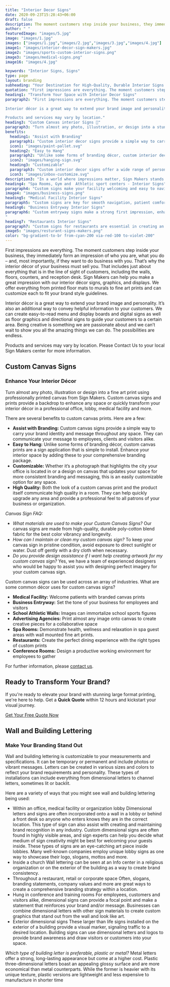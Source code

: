 ```yaml
---
title: "Interior Decor Signs"
date: 2020-09-23T15:28:43+06:00
draft: false
description: The moment customers step inside your business, they immediately have an impression of who you are, what you do – and, most of all, if they want to do business with you.
author: " "
featuredImage: "images/5.jpg"
image: "images/1.jpg"
images: ["images/1.jpg","images/2.jpg","images/3.jpg","images/4.jpg"]
image1: "images/interior-decor-sign-makers.jpg"
image2: "images/sports-custom-interior-signs.png"
image3: "images/medical-signs.png"
image16: "images/4.jpg"

keywords: "Interior Signs, Signs"
type: page
layout: branding
subheading: "Your Destination for High-Quality, Durable Interior Signs with Sign Makers 💅"
quotation: "First impressions are everything. The moment customers step inside your business, they immediately form an impression of who you are, what you do – and, most importantly, if they want to do business with you. That’s why the interior décor of your business must sell you."
heading1: "Transform Your Space with Interior Decor Signs"
paragraph2: "First impressions are everything. The moment customers step inside your business, they immediately form an impression of who you are, what you do – and, most importantly, if they want to do business with you. That’s why the interior décor of your business must sell you. That includes just about everything that is in the line of sight of customers, including the walls, floors, counters, and reception desk. Sign Makers can help you make a great impression with our interior décor signs, graphics, and displays. We offer everything from printed floor mats to murals to fine art prints and can customize each to fit your brand style guidelines.

Interior décor is a great way to extend your brand image and personality. It’s also an additional way to convey helpful information to your customers. We can create easy-to-read menu and display boards and digital signs as well as floor graphics and directional signs to guide your customers to a certain area. Being creative is something we are passionate about and we can’t wait to show you all the amazing things we can do. The possibilities are endless.

Products and services may vary by location."
heading3: "Custom Canvas interior Signs 🎨"
paragraph3: "Turn almost any photo, illustration, or design into a stunning custom interior decor sign using professionally printed canvas from Sign Makers. These signs provide a backdrop that enhances any space or quickly transforms your interior décor in professional offices, lobbies, medical facilities, and more. There are several benefits to custom interior decor signs. Here are a few:"
benefits:
  heading1: "Assist with Branding"
  paragraph1: "Custom interior decor signs provide a simple way to carry your brand identity and message throughout any space. They can communicate your message to employees, clients, and visitors alike."
  icon1: "images/paint-pallet.svg"
  heading2: "Easy to Hang"
  paragraph2: "Unlike some forms of branding décor, custom interior decor signs are a sign application that is simple to install. Enhance your interior space by adding these to your comprehensive branding package."
  icon2: "images/hanging-sign.svg"
  heading3: "Customizable"
  paragraph3: "Custom interior decor signs offer a wide range of personalization options to fit your brand’s unique style. Whether it’s adjusting colors, sizes, or designs, you can tailor each sign to perfectly match your branding needs and create a cohesive look throughout your space."
  icon3: "images/inbox-customize.svg"
description3: "In a world where impressions matter, Sign Makers stands as your dedicated ally, shaping a brand identity that resonates with your audience. Let us be the brushstrokes that paint your business narrative across the canvas of consumer consciousness."
heading4: "Spa Rooms, Gym and  Athletic sport centers - Interior Signs"
paragraph4: "Custom signs make your facility welcoming and easy to navigate, improving user experience and safety. They guide clients to specific rooms, equipment, or services, reducing confusion and enhancing comfort. For your business, these signs boost your brand, create a cohesive look, and share important information like safety rules and class times, keeping users informed and safe. Investing in custom signs shows professionalism and care, encouraging clients to return."
image4: "images/business-signs.png"
heading5: "Medical Facility Interior Signs"
paragraph5: "Custom signs are key for smooth navigation, patient comfort, and safety. They reduce stress by providing clear directions, preventing patients from getting lost or missing appointments. These signs improve efficiency for your facility by easing patient flow and reducing staff interruptions. Well-designed signs also strengthen your brand and build trust with patients, creating a safe and efficient environment that boosts satisfaction."
heading6: "Business Entryway Interior Signs"
paragraph6: "Custom entryway signs make a strong first impression, enhance brand visibility, and guide customers effectively. They capture attention, showcase your brand, and set the tone for visitors. These signs also provide key info like operating hours and promotions, making it easier for customers to engage. A well-designed sign at your entrance invites customers in and can help drive more business.
"
heading7: "Restaurants Interior Signs"
paragraph7: "Custom signs for restaurants are essential in creating an inviting atmosphere, attracting diners, and enhancing the overall dining experience. These signs can capture the attention of passersby, drawing them in with visually appealing designs that reflect the restaurant's unique style and cuisine. By providing clear and attractive signage, restaurants can stand out in a crowded market, making it easier for potential customers to choose their establishment over competitors. For your business, custom restaurant signs can significantly boost brand recognition, promote special offers, and communicate important information such as menu highlights, hours of operation, and safety measures.Additionally, well-placed signs can improve the flow of customers within the restaurant, guiding them to seating areas, restrooms, and exits, thereby enhancing the overall efficiency and ambiance. Investing in custom signs is crucial because they not only help in creating a memorable first impression but also contribute to building a strong brand identity, encouraging repeat visits, and ultimately driving increased revenue."
image5: "images/resturant-signs-makers.png"
color: "bg-gradient-to-br from-cyan-200 via-red-100 to-violet-200"
---
```


First impressions are everything. The moment customers step inside your business, they immediately form an impression of who you are, what you do – and, most importantly, if they want to do business with you. That’s why the interior décor of your business must sell you. That includes just about everything that is in the line of sight of customers, including the walls, floors, counters, and reception desk. Sign Makers can help you make a great impression with our interior décor signs, graphics, and displays. We offer everything from printed floor mats to murals to fine art prints and can customize each to fit your brand style guidelines.

Interior décor is a great way to extend your brand image and personality. It’s also an additional way to convey helpful information to your customers. We can create easy-to-read menu and display boards and digital signs as well as floor graphics and directional signs to guide your customers to a certain area. Being creative is something we are passionate about and we can’t wait to show you all the amazing things we can do. The possibilities are endless.

Products and services may vary by location. Please Contact Us to your local Sign Makers center for more information.

## Custom Canvas Signs
### Enhance Your Interior Décor

Turn almost any photo, illustration or design into a fine art print using professionally printed canvas from Sign Makers. Custom canvas signs and prints provide a backdrop to enhance any space or quickly transform your interior décor in a professional office, lobby, medical facility and more.

There are several benefits to custom canvas prints. Here are a few:
- **Assist with Branding:** Custom canvas signs provide a simple way to carry your brand identity and message throughout any space. They can communicate your message to employees, clients and visitors alike.
- **Easy to Hang:** Unlike some forms of branding décor, custom canvas prints are a sign application that is simple to install. Enhance your interior space by adding these to your comprehensive branding package.
- **Customizable:** Whether it’s a photograph that highlights the city your office is located in or a design on canvas that updates your space for more consistent branding and messaging, this is an easily customizable option for any space.
- **High Quality:** Both the look of a custom canvas print and the product itself communicate high quality in a room. They can help quickly upgrade any area and provide a professional feel to all patrons of your business or organization.

*Canvas Sign FAQ:*
- *What materials are used to make your Custom Canvas Signs?* Our canvas signs are made from high-quality, durable poly-cotton blend fabric for the best color vibrancy and longevity.
- *How can I maintain or clean my custom canvas sign?* To keep your canvas sign in pristine condition, avoid exposure to direct sunlight or water. Dust off gently with a dry cloth when necessary.
- *Do you provide design assistance if I want help creating artwork for my custom canvas sign?* Yes, we have a team of experienced designers who would be happy to assist you with designing perfect imagery for your custom canvas sign.

Custom canvas signs can be used across an array of industries. What are some common décor uses for custom canvas signs?

- **Medical Facility:** Welcome patients with branded canvas prints
- **Business Entryway:** Set the tone of your business for employees and visitors
- **School Athletic Walls:** Images can immortalize school sports figures
- **Advertising Agencies:** Print almost any image onto canvas to create creative pieces for a collaborative space
- **Spa Rooms:** Demonstrate health, wellness and relaxation in spa guest areas with wall mounted fine art prints.
- **Restaurants:** Create the perfect dining experience with the right types of custom prints
- **Conference Rooms:** Design a productive working environment for employees to gather

For further information, please [contact us](/contact/).

## Ready to Transform Your Brand?

If you're ready to elevate your brand with stunning large format printing, we're here to help. Get a **Quick Quote** within 12 hours and kickstart your visual journey.

[Get Your Free Quote Now](/book-consultation/)

## Wall and Building Lettering
### Make Your Branding Stand Out

Wall and building lettering is customizable to your measurements and specifications. It can be temporary or permanent and include photos or vibrant messages. Letters can be created in various sizes and colors to reflect your brand requirements and personality. These types of installations can include everything from dimensional letters to channel letters, sometimes lit or backlit.

Here are a variety of ways that you might see wall and building lettering being used:
- Within an office, medical facility or organization lobby
  Dimensional letters and signs are often incorporated onto a wall in a lobby or behind a front desk so anyone who enters knows they are in the correct location. This type of sign can also assist with creating and maintaining brand recognition in any industry. Custom dimensional signs are often found in highly visible areas, and sign experts can help you decide what medium of sign creativity might be best for welcoming your guests inside. These types of signs are an eye-catching art piece inside lobbies. Many well-known companies employ unique lobby signs as one way to showcase their logo, slogans, mottos and more.
- Inside a church
  Wall lettering can be seen at an Info center in a religious organization or on the exterior of the building as a way to create brand consistency.
- Throughout a restaurant, retail or corporate space
  Often, slogans, branding statements, company values and more are great ways to create a comprehensive branding strategy within a location.
- Hung in conference and training rooms
  For employees, customers and visitors alike, dimensional signs can provide a focal point and make a statement that reinforces your brand and/or message. Businesses can combine dimensional letters with other sign materials to create custom graphics that stand out from the wall and look like art.
- Exterior dimensional signs
  These larger than life signs installed on the exterior of a building provide a visual marker, signaling traffic to a desired location. Building signs can use dimensional letters and logos to provide brand awareness and draw visitors or customers into your space.

*Which type of building letter is preferable, plastic or metal?* Metal letters offer a strong, long-lasting appearance but come at a higher cost. Plastic three-dimensional letters boast an appealing glossy surface and are more economical than metal counterparts. While the former is heavier with its unique texture, plastic versions are lightweight and less expensive to manufacture in shorter time
